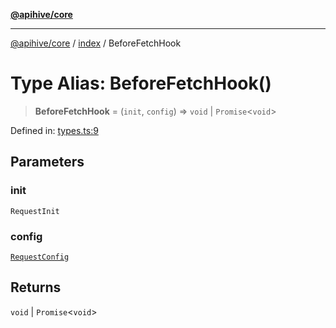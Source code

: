 [**@apihive/core**](../../README.md)

***

[@apihive/core](../../modules.md) / [index](../README.md) / BeforeFetchHook

# Type Alias: BeforeFetchHook()

> **BeforeFetchHook** = (`init`, `config`) => `void` \| `Promise`\<`void`\>

Defined in: [types.ts:9](https://github.com/cleverplatypus/apihive-core/blob/917ef8bbf07171bc9393193650ebef9dbc655327/src/types.ts#L9)

## Parameters

### init

`RequestInit`

### config

[`RequestConfig`](RequestConfig.md)

## Returns

`void` \| `Promise`\<`void`\>
